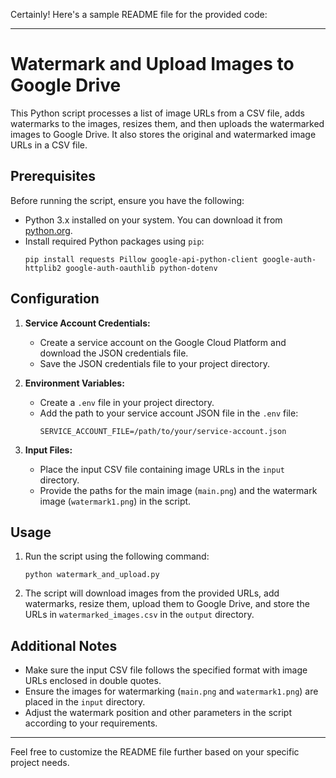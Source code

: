 Certainly! Here's a sample README file for the provided code:

---

# Watermark and Upload Images to Google Drive

This Python script processes a list of image URLs from a CSV file, adds watermarks to the images, resizes them, and then uploads the watermarked images to Google Drive. It also stores the original and watermarked image URLs in a CSV file.

## Prerequisites

Before running the script, ensure you have the following:

- Python 3.x installed on your system. You can download it from [python.org](https://www.python.org/downloads/).
- Install required Python packages using `pip`:
  ```
  pip install requests Pillow google-api-python-client google-auth-httplib2 google-auth-oauthlib python-dotenv
  ```

## Configuration

1. **Service Account Credentials:**
   - Create a service account on the Google Cloud Platform and download the JSON credentials file.
   - Save the JSON credentials file to your project directory.
   
2. **Environment Variables:**
   - Create a `.env` file in your project directory.
   - Add the path to your service account JSON file in the `.env` file:
     ```
     SERVICE_ACCOUNT_FILE=/path/to/your/service-account.json
     ```

3. **Input Files:**
   - Place the input CSV file containing image URLs in the `input` directory.
   - Provide the paths for the main image (`main.png`) and the watermark image (`watermark1.png`) in the script.

## Usage

1. Run the script using the following command:
   ```
   python watermark_and_upload.py
   ```

2. The script will download images from the provided URLs, add watermarks, resize them, upload them to Google Drive, and store the URLs in `watermarked_images.csv` in the `output` directory.

## Additional Notes

- Make sure the input CSV file follows the specified format with image URLs enclosed in double quotes.
- Ensure the images for watermarking (`main.png` and `watermark1.png`) are placed in the `input` directory.
- Adjust the watermark position and other parameters in the script according to your requirements.

---

Feel free to customize the README file further based on your specific project needs.